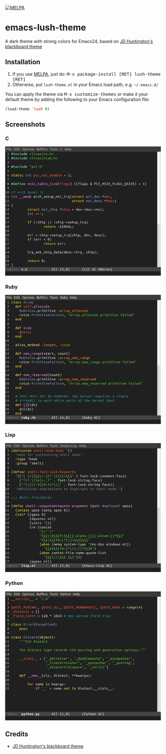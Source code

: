[![MELPA](http://melpa.org/packages/lush-theme-badge.svg)](http://melpa.org/#/lush-theme)

emacs-lush-theme
================

A dark theme with strong colors for Emacs24, based on [JD Huntington's blackboard theme](http://jdhuntington.com/paste/color-theme-blackboard.el.html)

## Installation

1. If you use [MELPA](http://melpa.milkbox.net), just do:
<kbd>M-x package-install [RET] lush-theme [RET]</kbd>
2. Otherwise, put `lush-theme.el` in your Emacs load path, e.g. `~/.emacs.d/`

You can apply the theme via <kbd>M-x customize-themes</kbd> or make it your default theme by adding the following to your Emacs configuration file:

```el
(load-theme 'lush t)
```

## Screenshots

### C
![Screenshot](screenshots/c.png)

### Ruby
![Screenshot](screenshots/ruby.png)

### Lisp
![Screenshot](screenshots/lisp.png)

### Python
![Screenshot](screenshots/python.png)

## Credits

* [JD Huntington's blackboard theme](http://blog.jdhuntington.com/2008/11/emacs-color-theme-blackboard.html)
